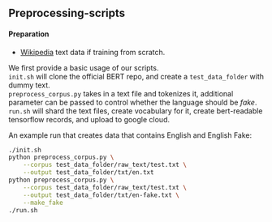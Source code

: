 ## Preprocessing-scripts
#### Preparation
- [Wikipedia](https://dumps.wikimedia.org/) text data if training from scratch.  

We first provide a basic usage of our scripts.  
``init.sh`` will clone the official BERT repo, and create a ``test_data_folder`` with dummy text.  
``preprocess_corpus.py`` takes in a text file and tokenizes it, additional parameter can be passed to control whether
the language should be *fake*.  
``run.sh`` will shard the text files, create vocabulary for it, create bert-readable tensorflow records, and upload to google cloud.  

An example run that creates data that contains English and English Fake:
```bash
./init.sh
python preprocess_corpus.py \
    --corpus test_data_folder/raw_text/test.txt \
    --output test_data_folder/txt/en.txt
python preprocess_corpus.py \
    --corpus test_data_folder/raw_text/test.txt \
    --output test_data_folder/txt/en-fake.txt \
    --make_fake
./run.sh
```